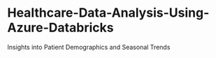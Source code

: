 # Healthcare-Data-Analysis-Using-Azure-Databricks
Insights into Patient Demographics and Seasonal Trends
